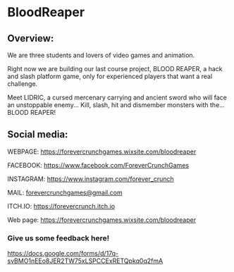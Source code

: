 # BloodReaper
## Overview:

We are three students and lovers of video games and animation.

Right now we are building our last course project, BLOOD REAPER, a hack and slash platform game, only for experienced players that want a real challenge.

Meet LIDRIC, a cursed mercenary carrying and ancient sword who will face an unstoppable enemy... Kill, slash, hit and dismember monsters with the… BLOOD REAPER!

## Social media:

WEBPAGE: https://forevercrunchgames.wixsite.com/bloodreaper

FACEBOOK: https://www.facebook.com/ForeverCrunchGames

INSTAGRAM: https://www.instagram.com/forever_crunch

MAIL: forevercrunchgames@gmail.com

ITCH.IO: https://forevercrunch.itch.io

Web page: https://forevercrunchgames.wixsite.com/bloodreaper

### Give us some feedback here!

https://docs.google.com/forms/d/17q-svBMO1nEEo8JER2TW75xLSPCCExRETQpkq0q2fmA
